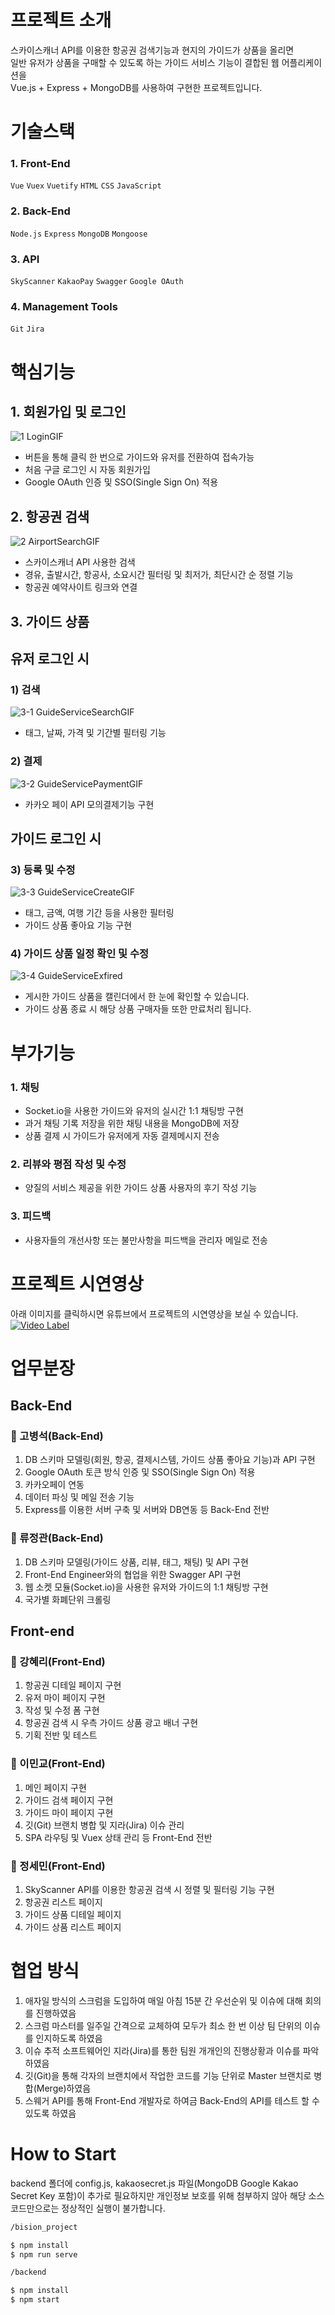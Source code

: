 # 프로젝트 소개
스카이스캐너 API를 이용한 항공권 검색기능과 현지의 가이드가 상품을 올리면  
일반 유저가 상품을 구매할 수 있도록 하는 가이드 서비스 기능이 결합된 웹 어플리케이션을  
Vue.js + Express + MongoDB를 사용하여 구현한 프로젝트입니다.

# 기술스택
### 1. Front-End  
   `Vue` `Vuex` `Vuetify`
   `HTML` `CSS` `JavaScript`

### 2. Back-End  
  `Node.js` `Express`
  `MongoDB` `Mongoose`

### 3. API  
  `SkyScanner` `KakaoPay`
  `Swagger` `Google OAuth`

### 4. Management Tools  
  `Git` `Jira`

# 핵심기능
## 1. 회원가입 및 로그인  
![1 LoginGIF](https://user-images.githubusercontent.com/51772104/70696830-cbd60980-1d07-11ea-9607-65c4c1af47dd.gif)
 - 버튼을 통해 클릭 한 번으로 가이드와 유저를 전환하여 접속가능
 - 처음 구글 로그인 시 자동 회원가입
 - Google OAuth 인증 및 SSO(Single Sign On) 적용

## 2. 항공권 검색  
![2 AirportSearchGIF](https://user-images.githubusercontent.com/51772104/70696861-ddb7ac80-1d07-11ea-812a-3782330d32fa.gif)
 - 스카이스캐너 API 사용한 검색
 - 경유, 출발시간, 항공사, 소요시간 필터링 및 최저가, 최단시간 순 정렬 기능
 - 항공권 예약사이트 링크와 연결

## 3. 가이드 상품
## 유저 로그인 시  
### 1) 검색  
![3-1 GuideServiceSearchGIF](https://user-images.githubusercontent.com/51772104/70696901-ee682280-1d07-11ea-81c0-5c0b49427327.gif)
 - 태그, 날짜, 가격 및 기간별 필터링 기능

### 2) 결제
![3-2 GuideServicePaymentGIF](https://user-images.githubusercontent.com/51772104/70696969-0e97e180-1d08-11ea-94d7-9547187a5762.gif)
 - 카카오 페이 API 모의결제기능 구현

## 가이드 로그인 시  
### 3) 등록 및 수정
![3-3 GuideServiceCreateGIF](https://user-images.githubusercontent.com/51772104/70697009-1ce5fd80-1d08-11ea-9a5d-1972d12b87c8.gif)
 - 태그, 금액, 여행 기간 등을 사용한 필터링
 - 가이드 상품 좋아요 기능 구현

### 4) 가이드 상품 일정 확인 및 수정  
![3-4 GuideServiceExfired](https://user-images.githubusercontent.com/51772104/70697041-28d1bf80-1d08-11ea-849c-6af94fbc8386.gif)
 - 게시한 가이드 상품을 캘린더에서 한 눈에 확인할 수 있습니다.
 - 가이드 상품 종료 시 해당 상품 구매자들 또한 만료처리 됩니다.  

# 부가기능
### 1. 채팅
 - Socket.io을 사용한 가이드와 유저의 실시간 1:1 채팅방 구현
 - 과거 채팅 기록 저장을 위한 채팅 내용을 MongoDB에 저장
 - 상품 결제 시 가이드가 유저에게 자동 결제메시지 전송

### 2. 리뷰와 평점 작성 및 수정
 - 양질의 서비스 제공을 위한 가이드 상품 사용자의 후기 작성 기능

### 3. 피드백
 - 사용자들의 개선사항 또는 불만사항을 피드백을 관리자 메일로 전송

# 프로젝트 시연영상
  아래 이미지를 클릭하시면 유튜브에서 프로젝트의 시연영상을 보실 수 있습니다.  
  [![Video Label](http://img.youtube.com/vi/V8oHkEDfFNY/0.jpg)](https://youtu.be/V8oHkEDfFNY?t=0s)

# 업무분장
## Back-End
### 👤 고병석(Back-End)
1. DB 스키마 모델링(회원, 항공, 결제시스템, 가이드 상품 좋아요 기능)과 API 구현
2. Google OAuth 토큰 방식 인증 및 SSO(Single Sign On) 적용
3. 카카오페이 연동
4. 데이터 파싱 및 메일 전송 기능
5. Express를 이용한 서버 구축 및 서버와 DB연동 등 Back-End 전반

### 👤 류정관(Back-End)
1. DB 스키마 모델링(가이드 상품, 리뷰, 태그, 채팅) 및 API 구현
2. Front-End Engineer와의 협업을 위한 Swagger API 구현
3. 웹 소켓 모듈(Socket.io)을 사용한 유저와 가이드의 1:1 채팅방 구현
4. 국가별 화폐단위 크롤링

## Front-end
### 👤 강혜리(Front-End)
1. 항공권 디테일 페이지 구현
2. 유저 마이 페이지 구현
3. 작성 및 수정 폼 구현
4. 항공권 검색 시 우측 가이드 상품 광고 배너 구현
5. 기획 전반 및 테스트

### 👤 이민교(Front-End)
1. 메인 페이지 구현
2. 가이드 검색 페이지 구현
3. 가이드 마이 페이지 구현
4. 깃(Git) 브랜치 병합 및 지라(Jira) 이슈 관리
5. SPA 라우팅 및 Vuex 상태 관리 등 Front-End 전반

### 👤 정세민(Front-End)
1. SkyScanner API를 이용한 항공권 검색 시 정렬 및 필터링 기능 구현
2. 항공권 리스트 페이지
3. 가이드 상품 디테일 페이지
4. 가이드 상품 리스트 페이지

# 협업 방식
1. 애자일 방식의 스크럼을 도입하여 매일 아침 15분 간 우선순위 및 이슈에 대해 회의를 진행하였음
2. 스크럼 마스터를 일주일 간격으로 교체하여 모두가 최소 한 번 이상 팀 단위의 이슈를 인지하도록 하였음
3. 이슈 추적 소프트웨어인 지라(Jira)를 통한 팀원 개개인의 진행상황과 이슈를 파악하였음
4. 깃(Git)을 통해 각자의 브랜치에서 작업한 코드를 기능 단위로 Master 브랜치로 병합(Merge)하였음
5. 스웨거 API를 통해 Front-End 개발자로 하여금 Back-End의 API를 테스트 할 수 있도록 하였음

# How to Start
backend 폴더에 config.js, kakaosecret.js 파일(MongoDB Google Kakao Secret Key 포함)이 추가로 필요하지만 개인정보 보호를 위해 첨부하지 않아 해당 소스코드만으로는 정상적인 실행이 불가합니다.

```bash
/bision_project

$ npm install
$ npm run serve
```

```bash
/backend

$ npm install
$ npm start
```
